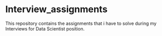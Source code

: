 # Interview_assignments
This repository contains the assignments that i have to solve during my Interviews for Data Scientist position.
